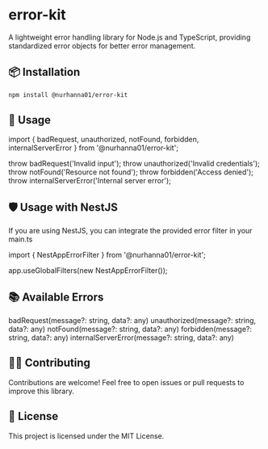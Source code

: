 # error-kit

A lightweight error handling library for Node.js and TypeScript, providing standardized error objects for better error management.

## 📦 Installation

```bash
npm install @nurhanna01/error-kit
```

## 🚀 Usage

import { badRequest, unauthorized, notFound, forbidden, internalServerError } from '@nurhanna01/error-kit';

throw badRequest('Invalid input');
throw unauthorized('Invalid credentials');
throw notFound('Resource not found');
throw forbidden('Access denied');
throw internalServerError('Internal server error');

## 🛡️ Usage with NestJS

If you are using NestJS, you can integrate the provided error filter in your main.ts

import { NestAppErrorFilter } from '@nurhanna01/error-kit';

app.useGlobalFilters(new NestAppErrorFilter());

## 📚 Available Errors

badRequest(message?: string, data?: any)
unauthorized(message?: string, data?: any)
notFound(message?: string, data?: any)
forbidden(message?: string, data?: any)
internalServerError(message?: string, data?: any)

## 🧑‍💻 Contributing

Contributions are welcome!
Feel free to open issues or pull requests to improve this library.

## 📝 License

This project is licensed under the MIT License.
